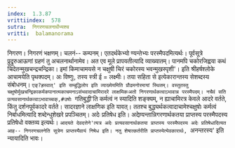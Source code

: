 ```yaml
---
index:  1.3.87
vrittiindex:  578
sutra:  निगरणचलनार्थेभ्यश्च
vritti:  balamanorama 
---
```


निगरण। निगरणं भक्षणम्। चलनं-- कम्पनम्। एतदर्थकेभ्यो ण्यन्तेभ्यः परस्मैपदमित्यर्थः। पूर्वसूत्रे प्रुद्रुरुआऊणां ग्रहणं तु अचलनार्थानामेव। अत एव मूले प्रापयतीत्यादि व्याख्यातम्। पानमपि चकोरजिह्वया कथं चिदेतन्मुखचन्द्रचन्द्रिका। इमां किमाचामयसे न चक्षुषी चिरं चकोरस्य भवन्मुखस्पृशी'। इति श्रीहर्षश्लोके आचामयेति पृथक्पदम्। अः विष्णुः, तस्य स्त्री ई = लक्ष्मीः। तया सहिता से इत्येकारान्तस्य सेशब्दस्य संबोधनम्। `एङ्?ह्रस्वात्' इति सम्बुद्धिलोप इति व्याख्येयमिति प्रौढमनोरमायां स्थितम्। वस्तुतस्तु चक्षुषोर्मुखचन्द्रिकाकर्मकपानात्मकाचमनाऽसंभवादाचामिरादरे लाक्षमिकःअतो निगरणार्थकत्वाऽभावान्न परस्मैपदम्। नचैवं सति प्रत्यवसानार्थकत्वाऽभावाच्चक्,#उषोः `गतिबुद्धी'ति कर्मत्वं न स्यादिति शङ्क्यम्, न ह्याचामिरत्र केवले आदरे वर्तते, किंतु दर्शनपूर्वकादरे वर्तते। सादरज्ञाने लाक्षणिक इति यावत्। ततश्च बुद्ध्यर्थकत्वादाचामेश्चक्षुषोः कर्मत्वं निर्बाधमित्यादि शब्देन्धुशेखरे प्रपञ्चितम्। अदेः प्रतिषेध इति। अदेण्र्यन्तान्निगरणार्थकतया प्राप्तस्य परस्मैपदस्य प्रतिषेधो वक्तव्य इत्यर्थः। `आदयते देवदत्तेने'त्यत्र अदेः प्रत्यवसानार्थकतया प्राप्तस्य परस्मैपदस्य अदेः प्रतिषेधादित्यत आह-- निगरणचलनेति सूत्रेण प्राप्तस्यैवायं निषेध इति। नतु शेषात्कर्तरीति प्राप्तस्येत्येवकारार्थः, `अनन्तरस्य' इति न्यायादिति भावः। 

